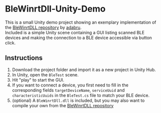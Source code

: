 # BleWinrtDll-Unity-Demo


This is a small Unity demo project showing an exemplary implementation of the <a href="https://github.com/adabru/BleWinrtDll">BleWinrtDLL repository</a> by <a href="https://github.com/adabru">adabru</a>.
<br>
Included is a simple Unity scene containing a GUI listing scanned BLE devices and making the connection to a BLE device accessible via button click. 
<br>
## Instructions
1. Download the project folder and import it as a new project in Unity Hub.
2. In Unity, open the `BleTest` scene.
3. Hit "play" to start the GUI.
4. If you want to connect a device, you first need to fill in the corresponding fields `targetDeviceName`, `serviceUuid` and `characteristicUuids` in the `BleTest.cs` file to match your BLE device.
5. (optional) A `BleWinrtDll.dll` is included, but you may also want to compile your own from the <a href="https://github.com/adabru/BleWinrtDll">BleWinrtDLL repository</a>
